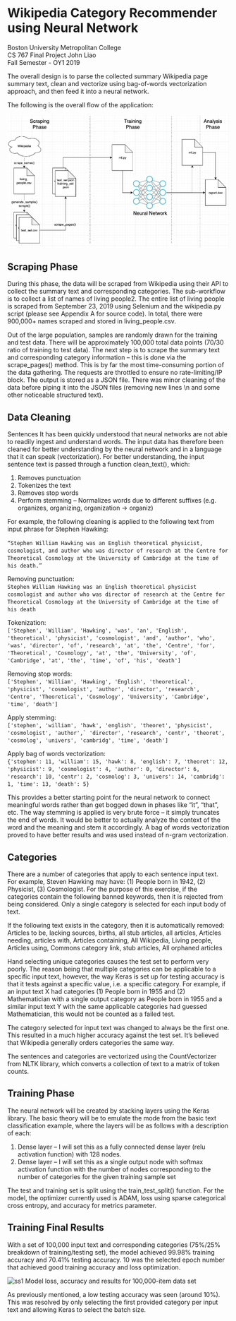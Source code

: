 # Wikipedia Category Recommender using Neural Network
Boston University Metropolitan College  
CS 767 Final Project 
John Liao  
Fall Semester - OY1 2019

The overall design is to parse the collected summary Wikipedia page summary text, clean and vectorize using bag-of-words vectorization approach, and then feed it into a neural network. 

The following is the overall flow of the application:

![ss1](files/workflow.png)

## Scraping Phase
During this phase, the data will be scraped from Wikipedia using their API to collect the summary text and corresponding categories. The sub-workflow is to collect a list of names of living people2. The entire list of living people is scraped from September 23, 2019 using Selenium and the wikipedia.py script (please see Appendix A for source code). In total, there were 900,000+ names scraped and stored in living_people.csv.

Out of the large population, samples are randomly drawn for the training and test data. There will be approximately 100,000 total data points (70/30 ratio of training to test data). The next step is to scrape the summary text and corresponding category information – this is done via the scrape_pages() method. This is by far the most time-consuming portion of the data gathering. The requests are throttled to ensure no rate-limiting/IP block. The output is stored as a JSON file. There was minor cleaning of the data before piping it into the JSON files (removing new lines \n and some other noticeable structured text).

## Data Cleaning
Sentences
It has been quickly understood that neural networks are not able to readily ingest and understand words. The input data has therefore been cleaned for better understanding by the neural network and in a language that it can speak (vectorization). 
For better understanding, the input sentence text is passed through a function clean_text(), which:

1.	Removes punctuation
2.	Tokenizes the text
3.	Removes stop words
4.	Perform stemming – Normalizes words due to different suffixes (e.g. organizes, organizing, organization -> organiz)

For example, the following cleaning is applied to the following text from input phrase for Stephen Hawking:

```“Stephen William Hawking was an English theoretical physicist, cosmologist, and author who was director of research at the Centre for Theoretical Cosmology at the University of Cambridge at the time of his death.”```

Removing punctuation:  
```Stephen William Hawking was an English theoretical physicist cosmologist and author who was director of research at the Centre for Theoretical Cosmology at the University of Cambridge at the time of his death```

Tokenization:  
```['Stephen', 'William', 'Hawking', 'was', 'an', 'English', 'theoretical', 'physicist', 'cosmologist', 'and', 'author', 'who', 'was', 'director', 'of', 'research', 'at', 'the', 'Centre', 'for', 'Theoretical', 'Cosmology', 'at', 'the', 'University', 'of', 'Cambridge', 'at', 'the', 'time', 'of', 'his', 'death']```

Removing stop words:  
```['Stephen', 'William', 'Hawking', 'English', 'theoretical', 'physicist', 'cosmologist', 'author', 'director', 'research', 'Centre', 'Theoretical', 'Cosmology', 'University', 'Cambridge', 'time', 'death']```

Apply stemming:  
```['stephen', 'william', 'hawk', 'english', 'theoret', 'physicist', 'cosmologist', 'author',` 'director', 'research', 'centr', 'theoret', 'cosmolog', 'univers', 'cambridg', 'time', 'death']```

Apply bag of words vectorization:  
```{'stephen': 11, 'william': 15, 'hawk': 8, 'english': 7, 'theoret': 12, 'physicist': 9, 'cosmologist': 4, 'author': 0, 'director': 6, 'research': 10, 'centr': 2, 'cosmolog': 3, 'univers': 14, 'cambridg': 1, 'time': 13, 'death': 5}```

This provides a better starting point for the neural network to connect meaningful words rather than get bogged down in phases like “it”, “that”, etc. The way stemming is applied is very brute force – it simply truncates the end of words. It would be better to actually analyze the context of the word and the meaning and stem it accordingly. A bag of words vectorization proved to have better results and was used instead of n-gram vectorization. 

## Categories
There are a number of categories that apply to each sentence input text. For example, Steven Hawking may have: (1) People born in 1942, (2) Physicist, (3) Cosmologist. For the purpose of this exercise, if the categories contain the following banned keywords, then it is rejected from being considered. Only a single category is selected for each input body of text. 

If the following text exists in the category, then it is automatically removed:
Articles to be, lacking sources, births, all stub articles, all articles, Articles needing, articles with, Articles containing, All Wikipedia, Living people, Articles using, Commons category link, stub articles, All orphaned articles

Hand selecting unique categories causes the test set to perform very poorly. The reason being that multiple categories can be applicable to a specific input text, however, the way Keras is set up for testing accuracy is that it tests against a specific value, i.e. a specific category. For example, if an input text X had categories (1) People born in 1955 and (2) Mathematician with a single output category as People born in 1955 and a similar input text Y with the same applicable categories had guessed Mathematician, this would not be counted as a failed test. 

The category selected for input text was changed to always be the first one. This resulted in a much higher accuracy against the test set. It’s believed that Wikipedia generally orders categories the same way.

The sentences and categories are vectorized using the CountVectorizer from NLTK library, which converts a collection of text to a matrix of token counts. 

## Training Phase
The neural network will be created by stacking layers using the Keras library. The basic theory will be to emulate the mode from the basic text classification example, where the layers will be as follows with a description of each:
1.	Dense layer – I will set this as a fully connected dense layer (relu activation function) with 128 nodes.
2.	Dense layer – I will set this as a single output node with softmax activation function with the number of nodes corresponding to the number of categories for the given training sample set 

The test and training set is split using the train_test_split() function. For the model, the optimizer currently used is ADAM, loss using sparse categorical cross entropy, and accuracy for metrics parameter.

## Training Final Results
With a set of 100,000 input text and corresponding categories (75%/25% breakdown of training/testing set), the model achieved 99.98% training accuracy and 70.41% testing accuracy. 10 was the selected epoch number that achieved good training accuracy and loss optimization. 

![ss1](files/results.png)
Model loss, accuracy and results for 100,000-item data set

As previously mentioned, a low testing accuracy was seen (around 10%). This was resolved by only selecting the first provided category per input text and allowing Keras to select the batch size. 
